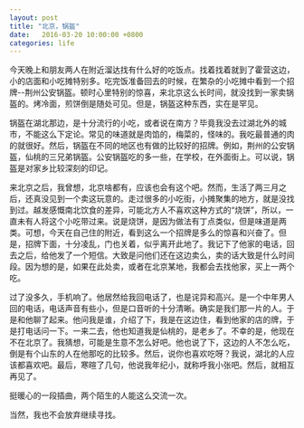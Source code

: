```yaml
---
layout: post
title: "北京，锅盔"
date:   2016-03-20 10:00:00 +0800
categories: life
---
```

今天晚上和朋友两人在附近溜达找有什么好的吃饭点。找着找着就到了霍营这边，小的店面和小吃摊特别多。吃完饭准备回去的时候，在繁杂的小吃摊中看到一个招牌--荆州公安锅盔。顿时心里特别的惊喜，来北京这么长时间，就没找到一家卖锅盔的。烤冷面，煎饼倒是随处可见。但是，锅盔这种东西，实在是罕见。

锅盔在湖北那边，是十分流行的小吃，或者说在南方？毕竟我没去过湖北外的城市，不能这么下定论。常见的味道就是肉馅的，梅菜的，怪味的。我吃最普通的肉的就很好。然后，锅盔在不同的地区也有做的比较好的招牌。例如，荆州的公安锅盔，仙桃的三兄弟锅盔。公安锅盔吃的多一些，在学校，在外面街上。可以说，锅盔是对家乡比较深刻的印记。

来北京之后，我曾想，北京啥都有，应该也会有这个吧。然而，生活了两三月之后，还真没见到一个卖这玩意的。走过很多的小吃街，小摊聚集的地方，就是没找到过。越发感慨南北饮食的差异，可能北方人不喜欢这种方式的“烧饼”，所以，一直未有人将这个小吃带过来。说是烧饼，是因为做法有丁点类似，但是味道是两类。可想，今天在自己住的附近，看到这么一个招牌是多么的惊喜和兴奋了。但是，招牌下面，十分凌乱，门也关着，似乎离开此地了。我记下了他家的电话，回去之后，给他发了一个短信。大致是问他们还在这边卖么，卖的话大致是什么时间段。因为想的是，如果在此处卖，或者在北京某地，我都会去找他家，买上一两个吃。

过了没多久，手机响了。他居然给我回电话了，也是诧异和高兴。是一个中年男人回的电话，电话声音有些小，但是口音听的十分清晰。确实是我们那一片的人。于是和他聊了起来。他问我是谁，介绍了下，我是在这边住，看到他家的店的牌，于是打电话问一下。一来二去，他也知道我是仙桃的，是老乡了。不幸的是，他现在不在北京了。我猜想，可能是生意不怎么好吧。他也说了下，这边的人不怎么吃，倒是有个山东的人在他那吃的比较多。然后，说你也喜欢吃呀？我说，湖北的人应该都喜欢吧。最后，寒暄了几句，他说我年纪小，就称呼我小张吧。然后，就相互再见了。

挺暖心的一段插曲，两个陌生的人能这么交流一次。

当然，我也不会放弃继续寻找。
